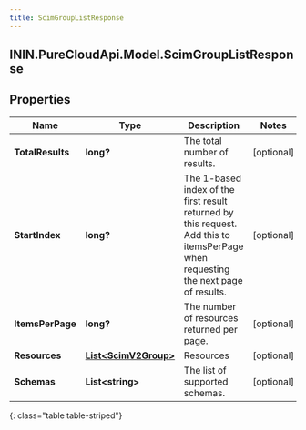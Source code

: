 ```yaml
---
title: ScimGroupListResponse
---
```

## ININ.PureCloudApi.Model.ScimGroupListResponse

## Properties

|Name | Type | Description | Notes|
|------------ | ------------- | ------------- | -------------|
| **TotalResults** | **long?** | The total number of results. | [optional] |
| **StartIndex** | **long?** | The 1-based index of the first result returned by this request. Add this to itemsPerPage when requesting the next page of results. | [optional] |
| **ItemsPerPage** | **long?** | The number of resources returned per page. | [optional] |
| **Resources** | [**List&lt;ScimV2Group&gt;**](ScimV2Group.html) | Resources | [optional] |
| **Schemas** | **List&lt;string&gt;** | The list of supported schemas. | [optional] |
{: class="table table-striped"}



